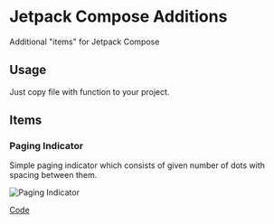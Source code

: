 # Jetpack Compose Additions
Additional "items" for Jetpack Compose
## Usage
Just copy file with function to your project.
## Items
### Paging Indicator
Simple paging indicator which consists of given number of dots with spacing between them.

![Paging Indicator](../main/previews/paging_indicator.jpg)

[Code](../main/PagingIndicator.kt)
